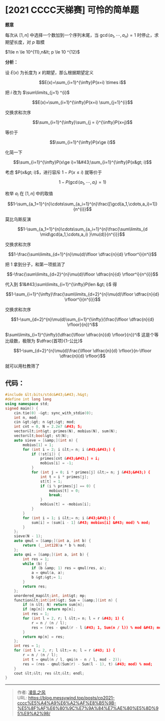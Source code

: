 # [2021 CCCC天梯赛] 可怜的简单题


**题意**

每次从 $[1,n]$ 中选择一个数加到一个序列末尾，当 $\gcd(a_1,\cdots,a_n)=1$ 时停止，求期望长度，对 $p$ 取模

$1\le n \le 10^{11},n&lt; p \le 10 ^{12}$ 

**分析：**

设 $E(x)$ 为长度为 $x$ 的期望，那么根据期望定义

$$E(x)=\sum_{i=1}^{\infty}P(x=i) \times i$$

把 $i$ 改为 $\sum\limits_{j=1} ^{i}$

$$E(x)=\sum_{i=1}^{\infty}P(x=i) \sum_{j=1}^{i}$$

交换求和次序

$$\sum_{i=1}^{\infty}\sum_{j = i}^{\infty}P(x=j)$$

等价于

$$\sum_{i=1}^{\infty}P(x\ge i)$$

化简一下

$$\sum_{i=1}^{\infty}P(x\ge i)=1&#43;\sum_{i=1}^{\infty}P(x&gt; i)$$

考虑 $P(x&gt; i)$，进行容斥 $1-P(x \le i)$ 就等价于

$$1-P(\gcd(a_1,\cdots,a_i)=1)$$

枚举 $a_i$ 在 $[1,n]$ 中的取值

$$1-\sum_{a_1=1}^{n}\cdots\sum_{a_i=1}^{n}\frac{[\gcd(a_1,\cdots,a_i)=1]}{n^{i}}$$

莫比乌斯反演

$$1-\sum_{a_1=1}^{n}\cdots\sum_{a_i=1}^{n}\frac{\sum\limits_{d \mid\gcd(a_1,\cdots,a_i) }\mu(d)}{n^{i}}$$

交换求和次序

$$1-\frac{\sum\limits_{d=1}^{n}\mu(d)\lfloor \dfrac{n}{d} \rfloor^i}{n^i}$$

把 $1$ 拿到分子，和第一项抵消了

$$-\frac{\sum\limits_{d=2}^{n}\mu(d)\lfloor \dfrac{n}{d} \rfloor^i}{n^{i}}$$

代入到 $1&#43;\sum\limits_{i=1}^{\infty}P(len &gt; i)$ 得

$$1-\sum_{i=1}^{\infty}\frac{\sum\limits_{d=2}^{n}\mu(d)\lfloor \dfrac{n}{d} \rfloor^i}{n^{i}}$$

交换求和次序

$$1-\sum_{d=2}^{n}\mu(d)\sum_{i=1}^{\infty}(\frac{\lfloor \dfrac{n}{d} \rfloor}{n})^i$$

$\sum\limits_{i=1}^{\infty}(\dfrac{\lfloor \dfrac{n}{d} \rfloor}{n})^i$ 这是个等比级数，极限为 $\dfrac{首项}{1-公比}$

$$1-\sum_{d=2}^{n}\mu(d)\frac{\lfloor \dfrac{n}{d} \rfloor}{n-\lfloor \dfrac{n}{d} \rfloor}$$

就可以用杜教筛了

## 代码：
```cpp
#include &lt;bits/stdc&#43;&#43;.h&gt;
#define int long long
using namespace std;
signed main() {
    cin.tie(0) -&gt; sync_with_stdio(0);
    int n, mod;
    cin &gt;&gt; n &gt;&gt; mod;
    int cnt = 0, N = 2.2e7 &#43; 5;
    vector&lt;int&gt; primes(N), mobius(N), sum(N);
    vector&lt;bool&gt; st(N);
    auto sieve = [&amp;](int n) {
        mobius[1] = 1;
        for (int i = 2; i &lt;= n; i &#43;&#43;) {
            if (!st[i]) {
                primes[cnt &#43;&#43;] = i;
                mobius[i] = -1;
            }
            for (int j = 0; i * primes[j] &lt;= n; j &#43;&#43;) {
                int t = i * primes[j];
                st[t] = 1;
                if (i % primes[j] == 0) {
                    mobius[t] = 0;
                    break;
                }
                mobius[t] = -mobius[i];
            }
        }
        for (int i = 1; i &lt;= n; i &#43;&#43;) {
        	sum[i] = (sum[i - 1] &#43; mobius[i] &#43; mod) % mod;
        }
    };
    sieve(N - 1);
    auto qmul = [&amp;](int a, int b) {
    	return (__int128)a * b % mod;
    };
    auto qmi = [&amp;](int a, int b) {
    	int res = 1;
    	while (b) {
    		if (b &amp; 1) res = qmul(res, a);
    		a = qmul(a, a);
    		b &gt;&gt;= 1;
    	}
    	return res;
    };
    unordered_map&lt;int, int&gt; mp;
    function&lt;int(int)&gt; Sum = [&amp;](int n) {
    	if (n &lt; N) return sum[n];
    	if (mp[n]) return mp[n];
    	int res = 1;
    	for (int l = 2, r; l &lt;= n; l = r &#43; 1) {
    		r = n / (n / l);
    		res = (res - qmul(r - l &#43; 1, Sum(n / l)) % mod &#43; mod) % mod;
    	}
    	return mp[n] = res;
    };
    int res = 1;
    for (int l = 2, r; l &lt;= n; l = r &#43; 1) {
    	r = n / (n / l);
    	int t = qmul(n / l, qmi(n - n / l, mod - 2));
    	res = (res - qmul(Sum(r) - Sum(l - 1), t) &#43; mod) % mod;
    }
    cout &lt;&lt; res &lt;&lt; endl;
}
```

---

> 作者: [凌乱之风](https://github.com/messywind)  
> URL: https://blog.messywind.top/posts/cp2021-cccc%E5%A4%A9%E6%A2%AF%E8%B5%9B-%E5%8F%AF%E6%80%9C%E7%9A%84%E7%AE%80%E5%8D%95%E9%A2%98/  

